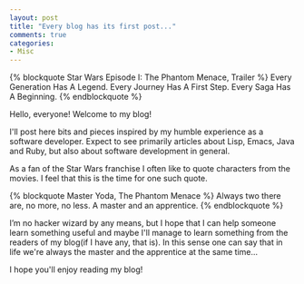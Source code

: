 ```yaml
---
layout: post
title: "Every blog has its first post..."
comments: true
categories:
- Misc
---
```


{% blockquote Star Wars Episode I: The Phantom Menace, Trailer %}
Every Generation Has A Legend. Every Journey Has A First Step. Every
Saga Has A Beginning.
{% endblockquote %}

Hello, everyone! Welcome to my blog!

I'll post here bits and pieces inspired by my humble experience as a
software developer. Expect to see primarily articles about Lisp,
Emacs, Java and Ruby, but also about software development in general.

As a fan of the Star Wars franchise I often like to quote characters
from the movies. I feel that this is the time for one such quote.

{% blockquote Master Yoda, The Phantom Menace %}
Always two there are, no more, no less. A master and an
apprentice.
{% endblockquote %}

I’m no hacker wizard by any means, but I hope that I can
help someone learn something useful and maybe I'll manage to learn something
from the readers of my blog(if I have any, that is). In this sense
one can say that in life we're always the master and the apprentice at
the same time...

I hope you'll enjoy reading my blog!
